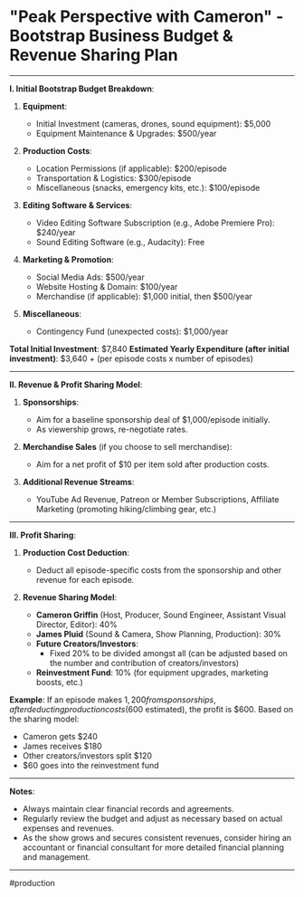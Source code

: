 #  **"Peak Perspective with Cameron" - Bootstrap Business Budget & Revenue Sharing Plan**

---

**I. Initial Bootstrap Budget Breakdown**:

1. **Equipment**:
   - Initial Investment (cameras, drones, sound equipment): $5,000
   - Equipment Maintenance & Upgrades: $500/year
   
2. **Production Costs**:
   - Location Permissions (if applicable): $200/episode
   - Transportation & Logistics: $300/episode
   - Miscellaneous (snacks, emergency kits, etc.): $100/episode

3. **Editing Software & Services**:
   - Video Editing Software Subscription (e.g., Adobe Premiere Pro): $240/year
   - Sound Editing Software (e.g., Audacity): Free

4. **Marketing & Promotion**:
   - Social Media Ads: $500/year
   - Website Hosting & Domain: $100/year
   - Merchandise (if applicable): $1,000 initial, then $500/year

5. **Miscellaneous**:
   - Contingency Fund (unexpected costs): $1,000/year

**Total Initial Investment**: $7,840
**Estimated Yearly Expenditure (after initial investment)**: $3,640 + (per episode costs x number of episodes)

---

**II. Revenue & Profit Sharing Model**:

1. **Sponsorships**:
   - Aim for a baseline sponsorship deal of $1,000/episode initially.
   - As viewership grows, re-negotiate rates.

2. **Merchandise Sales** (if you choose to sell merchandise):
   - Aim for a net profit of $10 per item sold after production costs.

3. **Additional Revenue Streams**:
   - YouTube Ad Revenue, Patreon or Member Subscriptions, Affiliate Marketing (promoting hiking/climbing gear, etc.)

---

**III. Profit Sharing**:

1. **Production Cost Deduction**:
   - Deduct all episode-specific costs from the sponsorship and other revenue for each episode.

2. **Revenue Sharing Model**:
   - **Cameron Griffin** (Host, Producer, Sound Engineer, Assistant Visual Director, Editor): 40%
   - **James Pluid** (Sound & Camera, Show Planning, Production): 30%
   - **Future Creators/Investors**: 
     - Fixed 20% to be divided amongst all (can be adjusted based on the number and contribution of creators/investors)
   - **Reinvestment Fund**: 10% (for equipment upgrades, marketing boosts, etc.)

**Example**: If an episode makes $1,200 from sponsorships, after deducting production costs ($600 estimated), the profit is $600. Based on the sharing model:
- Cameron gets $240
- James receives $180
- Other creators/investors split $120
- $60 goes into the reinvestment fund

---

**Notes**:
- Always maintain clear financial records and agreements.
- Regularly review the budget and adjust as necessary based on actual expenses and revenues.
- As the show grows and secures consistent revenues, consider hiring an accountant or financial consultant for more detailed financial planning and management.
- - -
#production